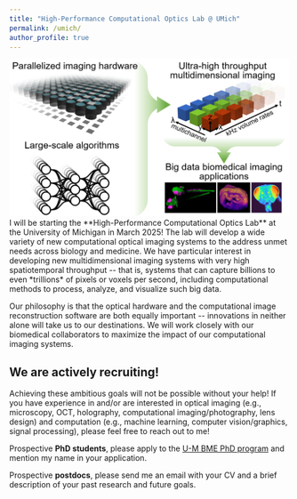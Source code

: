 ```yaml
---
title: "High-Performance Computational Optics Lab @ UMich"
permalink: /umich/
author_profile: true
---
```

<center><img src="/images/lab_overview.png" alt="high-performance computational optics lab" width="700"/></center>  
I will be starting the **High-Performance Computational Optics Lab** at the University of Michigan in March 2025! The lab will develop a wide variety of new computational optical imaging systems to the address unmet needs across biology and medicine. We have particular interest in developing new multidimensional imaging systems with very high spatiotemporal throughput -- that is, systems that can capture billions to even *trillions* of pixels or voxels per second, including computational methods to process, analyze, and visualize such big data.  

Our philosophy is that the optical hardware and the computational image reconstruction software are both equally important -- innovations in neither alone will take us to our destinations. We will work closely with our biomedical collaborators to maximize the impact of our computational imaging systems.

## We are actively recruiting!
Achieving these ambitious goals will not be possible without your help! If you have experience in and/or are interested in optical imaging (e.g., microscopy, OCT, holography, computational imaging/photography, lens design) and computation (e.g., machine learning, computer vision/graphics, signal processing), please feel free to reach out to me!

Prospective **PhD students**, please apply to the [U-M BME PhD program](https://bme.umich.edu/academics/graduate/graduate-admissions/) and mention my name in your application.

Prospective **postdocs**, please send me an email with your CV and a brief description of your past research and future goals.
